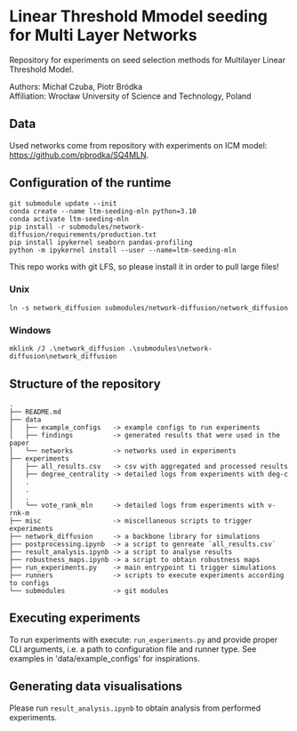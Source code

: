 # Linear Threshold Mmodel seeding for Multi Layer Networks

Repository for experiments on seed selection methods for Multilayer Linear 
Threshold Model.

Authors: Michał Czuba, Piotr Bródka  
Affiliation: Wrocław University of Science and Technology, Poland

## Data

Used networks come from repository with experiments on ICM model: 
https://github.com/pbrodka/SQ4MLN.

## Configuration of the runtime

```
git submodule update --init
conda create --name ltm-seeding-mln python=3.10
conda activate ltm-seeding-mln
pip install -r submodules/network-diffusion/requirements/production.txt
pip install ipykernel seaborn pandas-profiling
python -m ipykernel install --user --name=ltm-seeding-mln
```

This repo works with git LFS, so please install it in order to pull large files!

### Unix

`ln -s network_diffusion submodules/network-diffusion/network_diffusion`

### Windows

`mklink /J .\network_diffusion .\submodules\network-diffusion\network_diffusion`


## Structure of the repository
```
.
├── README.md
├── data
│   ├── example_configs   -> example configs to run experiments
│   ├── findings          -> generated results that were used in the paper
│   └── networks          -> networks used in experiments
├── experiments
│   ├── all_results.csv   -> csv with aggregated and processed results
│   ├── degree_centrality -> detailed logs from experiments with deg-c
│   .
│   .
│   .
│   └── vote_rank_mln     -> detailed logs from experiments with v-rnk-m
├── misc                  -> miscellaneous scripts to trigger experiments
├── network_diffusion     -> a backbone library for simulations
├── postprocessing.ipynb  -> a script to genreate `all_results.csv`
├── result_analysis.ipynb -> a script to analyse results
├── robustness_maps.ipynb -> a script to obtain robustness maps
├── run_experiments.py    -> main entrypoint ti trigger simulations
├── runners               -> scripts to execute experiments according to configs
└── submodules            -> git modules
```

## Executing experiments

To run experiments with execute: `run_experiments.py` and provide proper CLI
arguments, i.e. a path to configuration file and runner type. See examples in
'data/example_configs' for inspirations. 

## Generating data visualisations

Please run `result_analysis.ipynb` to obtain analysis from performed 
experiments.
